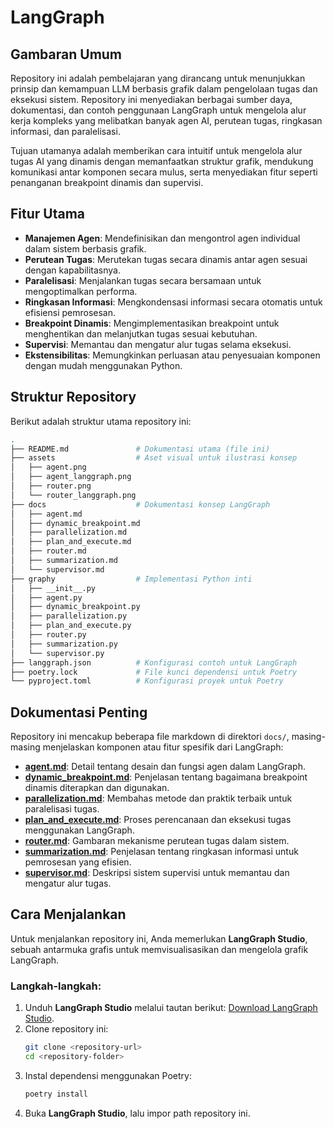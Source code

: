 # LangGraph

## Gambaran Umum

Repository ini adalah pembelajaran yang dirancang untuk menunjukkan prinsip dan kemampuan LLM berbasis grafik dalam pengelolaan tugas dan eksekusi sistem. Repository ini menyediakan berbagai sumber daya, dokumentasi, dan contoh penggunaan LangGraph untuk mengelola alur kerja kompleks yang melibatkan banyak agen AI, perutean tugas, ringkasan informasi, dan paralelisasi.

Tujuan utamanya adalah memberikan cara intuitif untuk mengelola alur tugas AI yang dinamis dengan memanfaatkan struktur grafik, mendukung komunikasi antar komponen secara mulus, serta menyediakan fitur seperti penanganan breakpoint dinamis dan supervisi.

## Fitur Utama

- **Manajemen Agen**: Mendefinisikan dan mengontrol agen individual dalam sistem berbasis grafik.
- **Perutean Tugas**: Merutekan tugas secara dinamis antar agen sesuai dengan kapabilitasnya.
- **Paralelisasi**: Menjalankan tugas secara bersamaan untuk mengoptimalkan performa.
- **Ringkasan Informasi**: Mengkondensasi informasi secara otomatis untuk efisiensi pemrosesan.
- **Breakpoint Dinamis**: Mengimplementasikan breakpoint untuk menghentikan dan melanjutkan tugas sesuai kebutuhan.
- **Supervisi**: Memantau dan mengatur alur tugas selama eksekusi.
- **Ekstensibilitas**: Memungkinkan perluasan atau penyesuaian komponen dengan mudah menggunakan Python.

## Struktur Repository

Berikut adalah struktur utama repository ini:

```bash
.
├── README.md               # Dokumentasi utama (file ini)
├── assets                  # Aset visual untuk ilustrasi konsep
│   ├── agent.png
│   ├── agent_langgraph.png
│   ├── router.png
│   └── router_langgraph.png
├── docs                    # Dokumentasi konsep LangGraph
│   ├── agent.md
│   ├── dynamic_breakpoint.md
│   ├── parallelization.md
│   ├── plan_and_execute.md
│   ├── router.md
│   ├── summarization.md
│   └── supervisor.md
├── graphy                  # Implementasi Python inti
│   ├── __init__.py
│   ├── agent.py
│   ├── dynamic_breakpoint.py
│   ├── parallelization.py
│   ├── plan_and_execute.py
│   ├── router.py
│   ├── summarization.py
│   └── supervisor.py
├── langgraph.json          # Konfigurasi contoh untuk LangGraph
├── poetry.lock             # File kunci dependensi untuk Poetry
└── pyproject.toml          # Konfigurasi proyek untuk Poetry
```

## Dokumentasi Penting

Repository ini mencakup beberapa file markdown di direktori `docs/`, masing-masing menjelaskan komponen atau fitur spesifik dari LangGraph:

- **[agent.md](docs/agent.md)**: Detail tentang desain dan fungsi agen dalam LangGraph.
- **[dynamic_breakpoint.md](docs/dynamic_breakpoint.md)**: Penjelasan tentang bagaimana breakpoint dinamis diterapkan dan digunakan.
- **[parallelization.md](docs/parallelization.md)**: Membahas metode dan praktik terbaik untuk paralelisasi tugas.
- **[plan_and_execute.md](docs/plan_and_execute.md)**: Proses perencanaan dan eksekusi tugas menggunakan LangGraph.
- **[router.md](docs/router.md)**: Gambaran mekanisme perutean tugas dalam sistem.
- **[summarization.md](docs/summarization.md)**: Penjelasan tentang ringkasan informasi untuk pemrosesan yang efisien.
- **[supervisor.md](docs/supervisor.md)**: Deskripsi sistem supervisi untuk memantau dan mengatur alur tugas.

## Cara Menjalankan

Untuk menjalankan repository ini, Anda memerlukan **LangGraph Studio**, sebuah antarmuka grafis untuk memvisualisasikan dan mengelola grafik LangGraph. 

### Langkah-langkah:

1. Unduh **LangGraph Studio** melalui tautan berikut: [Download LangGraph Studio](https://studio.langchain.com/).
2. Clone repository ini:
   ```bash
   git clone <repository-url>
   cd <repository-folder>
   ```
3. Instal dependensi menggunakan Poetry:
   ```bash
   poetry install
   ```
4. Buka **LangGraph Studio**, lalu impor path repository ini.
